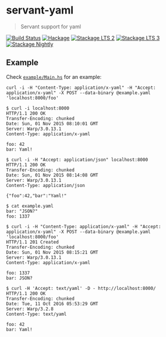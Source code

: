 # servant-yaml

> Servant support for yaml

[![Build Status](https://travis-ci.org/phadej/servant-yaml.svg?branch=master)](https://travis-ci.org/phadej/servant-yaml)
[![Hackage](https://img.shields.io/hackage/v/servant-yaml.svg)](http://hackage.haskell.org/package/servant-yaml)
[![Stackage LTS 2](http://stackage.org/package/servant-yaml/badge/lts-2)](http://stackage.org/lts-2/package/servant-yaml)
[![Stackage LTS 3](http://stackage.org/package/servant-yaml/badge/lts-3)](http://stackage.org/lts-3/package/servant-yaml)
[![Stackage Nightly](http://stackage.org/package/servant-yaml/badge/nightly)](http://stackage.org/nightly/package/servant-yaml)

## Example

Check [`example/Main.hs`](https://github.com/phadej/servant-yaml/blob/master/example/Main.hs) for an example:

```
curl -i -H "Content-Type: application/x-yaml" -H "Accept: application/x-yaml" -X POST --data-binary @example.yaml 'localhost:8000/foo'

$ curl -i localhost:8000
HTTP/1.1 200 OK
Transfer-Encoding: chunked
Date: Sun, 01 Nov 2015 08:10:01 GMT
Server: Warp/3.0.13.1
Content-Type: application/x-yaml

foo: 42
bar: Yaml!

$ curl -i -H "Accept: application/json" localhost:8000
HTTP/1.1 200 OK
Transfer-Encoding: chunked
Date: Sun, 01 Nov 2015 08:14:08 GMT
Server: Warp/3.0.13.1
Content-Type: application/json

{"foo":42,"bar":"Yaml!"

$ cat example.yaml
bar: "JSON?"
foo: 1337

$ curl -i -H "Content-Type: application/x-yaml" -H "Accept: application/x-yaml" -X POST --data-binary @example.yaml 'localhost:8000/foo'
HTTP/1.1 201 Created
Transfer-Encoding: chunked
Date: Sun, 01 Nov 2015 08:15:21 GMT
Server: Warp/3.0.13.1
Content-Type: application/x-yaml

foo: 1337
bar: JSON?

$ curl -H 'Accept: text/yaml' -D - http://localhost:8000/
HTTP/1.1 200 OK
Transfer-Encoding: chunked
Date: Tue, 11 Oct 2016 05:53:29 GMT
Server: Warp/3.2.8
Content-Type: text/yaml

foo: 42
bar: Yaml!
```
